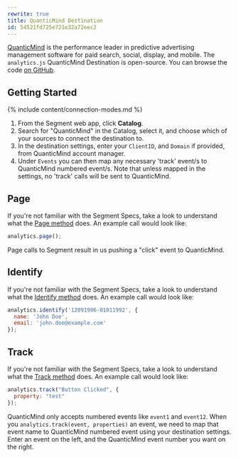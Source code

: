 ```yaml
---
rewrite: true
title: QuanticMind Destination
id: 54521fd725e721e32a72eec2
---
```

[QuanticMind](https://quanticmind.com/?utm_source=segmentio&utm_medium=docs&utm_campaign=partners) is the performance leader in predictive advertising management software for paid search, social, display, and mobile. The `analytics.js` QuanticMind Destination is open-source. You can browse the code [on GitHub](https://github.com/segment-integrations/analytics.js-integration-quanticmind).

## Getting Started

{% include content/connection-modes.md %}

  1. From the Segment web app, click **Catalog**.
  2. Search for "QuanticMind" in the Catalog, select it, and choose which of your sources to connect the destination to.
  3. In the destination settings, enter your `ClientID`, and `Domain` if provided, from QuanticMind account manager.
  4. Under `Events` you can then map any necessary 'track' event/s to QuanticMind numbered event/s. Note that unless mapped in the settings, no 'track' calls will be sent to QuanticMind.


## Page

If you're not familiar with the Segment Specs, take a look to understand what the [Page method](/docs/connections/spec/page/) does. An example call would look like:

```javascript
analytics.page();
```

Page calls to Segment result in us pushing a "click" event to QuanticMind.

## Identify

If you're not familiar with the Segment Specs, take a look to understand what the [Identify method](/docs/connections/spec/identify/) does. An example call would look like:

```javascript
analytics.identify('12091906-01011992', {
  name: 'John Doe',
  email: 'john.doe@example.com'
});
```

## Track

If you're not familiar with the Segment Specs, take a look to understand what the [Track method](/docs/connections/spec/track/) does. An example call would look like:

```javascript
analytics.track("Button Clicked", {
  property: "test"
});
```

QuanticMind only accepts numbered events like `event1` and `event12`. When you `analytics.track(event, properties)` an event, we need to map that event name to QuanticMind numbered event using your destination settings. Enter an event on the left, and the QuanticMind event number you want on the right.
